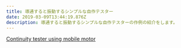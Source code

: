 ```yaml
---
title: 導通すると振動するシンプルな自作テスター
date: 2019-03-09T13:44:19.876Z
description: 導通すると振動するシンプルな自作テスターの作例の紹介をします。
---
```

[Continuity tester using mobile motor](https://hackaday.io/project/164186-continuity-tester-using-mobile-motor)
